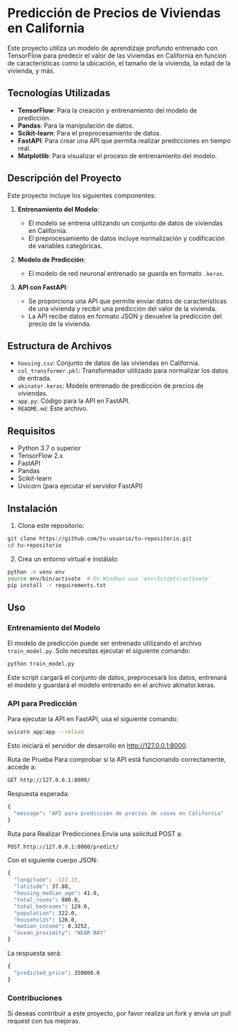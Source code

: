 # Predicción de Precios de Viviendas en California

Este proyecto utiliza un modelo de aprendizaje profundo entrenado con TensorFlow para predecir el valor de las viviendas en California en función de características como la ubicación, el tamaño de la vivienda, la edad de la vivienda, y más.

## Tecnologías Utilizadas

- **TensorFlow**: Para la creación y entrenamiento del modelo de predicción.
- **Pandas**: Para la manipulación de datos.
- **Scikit-learn**: Para el preprocesamiento de datos.
- **FastAPI**: Para crear una API que permita realizar predicciones en tiempo real.
- **Matplotlib**: Para visualizar el proceso de entrenamiento del modelo.

## Descripción del Proyecto

Este proyecto incluye los siguientes componentes:

1. **Entrenamiento del Modelo**: 
   - El modelo se entrena utilizando un conjunto de datos de viviendas en California.
   - El preprocesamiento de datos incluye normalización y codificación de variables categóricas.
   
2. **Modelo de Predicción**: 
   - El modelo de red neuronal entrenado se guarda en formato `.keras`.
   
3. **API con FastAPI**: 
   - Se proporciona una API que permite enviar datos de características de una vivienda y recibir una predicción del valor de la vivienda.
   - La API recibe datos en formato JSON y devuelve la predicción del precio de la vivienda.

## Estructura de Archivos

- `housing.csv`: Conjunto de datos de las viviendas en California.
- `col_transformer.pkl`: Transformador utilizado para normalizar los datos de entrada.
- `akinator.keras`: Modelo entrenado de predicción de precios de viviendas.
- `app.py`: Código para la API en FastAPI.
- `README.md`: Este archivo.

## Requisitos

- Python 3.7 o superior
- TensorFlow 2.x
- FastAPI
- Pandas
- Scikit-learn
- Uvicorn (para ejecutar el servidor FastAPI)

## Instalación

1. Clona este repositorio:

  ```bash
  git clone https://github.com/tu-usuario/tu-repositorio.git
  cd tu-repositorio
  ```

2. Crea un entorno virtual e instálalo:
  ```bash
  python -m venv env
  source env/bin/activate  # En Windows usa 'env\Scripts\activate'
  pip install -r requirements.txt
  ```

## Uso

### Entrenamiento del Modelo

El modelo de predicción puede ser entrenado utilizando el archivo `train_model.py`. Solo necesitas ejecutar el siguiente comando:

  ```bash
  python train_model.py
```

Este script cargará el conjunto de datos, preprocesará los datos, entrenará el modelo y guardará el modelo entrenado en el archivo akinator.keras.

### API para Predicción
Para ejecutar la API en FastAPI, usa el siguiente comando:
```bash
uvicorn app:app --reload
```

Esto iniciará el servidor de desarrollo en http://127.0.0.1:8000.

Ruta de Prueba
Para comprobar si la API está funcionando correctamente, accede a:
```bash
GET http://127.0.0.1:8000/
```

Respuesta esperada:
```bash
{
  "message": "API para predicción de precios de casas en California"
}
```

Ruta para Realizar Predicciones
Envía una solicitud POST a:
```bash
POST http://127.0.0.1:8000/predict/
```

Con el siguiente cuerpo JSON:
```bash
{
  "longitude": -122.23,
  "latitude": 37.88,
  "housing_median_age": 41.0,
  "total_rooms": 880.0,
  "total_bedrooms": 129.0,
  "population": 322.0,
  "households": 126.0,
  "median_income": 8.3252,
  "ocean_proximity": "NEAR BAY"
}
```

La respuesta será:
```bash
{
  "predicted_price": 350000.0
}
```

### Contribuciones
Si deseas contribuir a este proyecto, por favor realiza un fork y envía un pull request con tus mejoras.
